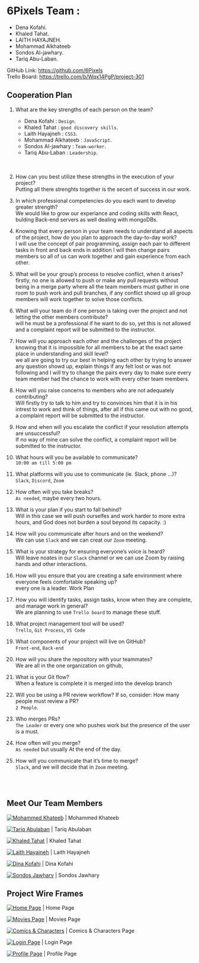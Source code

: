 # 6Pixels Team :
- Dena Kofahi.<br />
- Khaled Tahat.<br />
- LAITH HAYAJNEH.<br />
- Mohammad Alkhateeb<br />
- Sondos Al-jawhary.<br />
- Tariq Abu-Laban.<br />

GitHub Link: https://github.com/6Pixels <br />
Trello Board: https://trello.com/b/Wqx14PgP/project-301

## Cooperation Plan
1. What are the key strengths of each person on the team?<br />
    - Dena Kofahi : `Design`.
    - Khaled Tahat : `good discovery skills`.
    - Laith Hayajneh : `CSS3`.
    - Mohammad Alkhateeb : `JavaScript`.
    - Sondos Al-jawhary : `Team-worker`.
    - Tariq Abu-Laban : `Leadership`.
    <br />
    <br />

2. How can you best utilize these strengths in the execution of your project?<br />
    Putting all there strenghts together is the secert of success in our work.

3. In which professional competencies do you each want to develop greater strength?<br />
    We would like to grow our experiance and coding skills with React, bulding Back-end servers as well dealing with mongoDBs.

4. Knowing that every person in your team needs to understand all aspects of the project, how do you plan to approach the day-to-day work?<br />
    I will use the concept of pair programming, assign each pair to different tasks in front and back ends in addition I will then change pairs members so all of us can work together and gain experience from each other.

5. What will be your group’s process to resolve conflict, when it arises?<br />
    firstly, no one is allowed to push or make any pull requests without being in a merge party where all the team members must guther in one room to push work and pull branches, if any conflict showd up all group members will work together to solve those conflicts.

6. What will your team do if one person is taking over the project and not letting the other members contribute?<br />
    will he must be a professional if he want to do so, yet this is not allowed and a complaint report will be submitted to the instructor.

7. How will you approach each other and the challenges of the project knowing that it is impossible for all members to be at the exact same place in understanding and skill level?<br />
    we all are going to try our best in helping each other by trying to answer any question showd up, explain things if any felt lost or was not following and I will try to change the pairs every day to make sure every team member had the chance to work with every other team members.

8. How will you raise concerns to members who are not adequately contributing?<br />
    Will firstly try to talk to him and try to  convinces him that it is in his intrest to work and think of things, after all if this came out with no good, a complaint report will be submitted to the instructor.

9. How and when will you escalate the conflict if your resolution attempts are unsuccessful?<br />
    If no way of mine can solve the conflict, a complaint report will be submitted to the instructor.

10. What hours will you be available to communicate?<br />
    `10:00 am till 5:00 pm`

11. What platforms will you use to communicate (ie. Slack, phone …)?<br />
    `Slack`, `Discord`, `Zoom`

12. How often will you take breaks?<br />
    `As needed`, maybe every two hours.

13. What is your plan if you start to fall behind?<br />
    Will in this case we will push ourselfes and work harder to more extra hours, and God does not burden a soul beyond its capacity. :)

14. How will you communicate after hours and on the weekend?<br />
    We can use `Slack` and we can creat our `Zoom` meeting.

15. What is your strategy for ensuring everyone’s voice is heard?<br />
    Will leave noates in our `Slack` channel or we can use Zoom by raising hands and other interactions.

16. How will you ensure that you are creating a safe environment where everyone feels comfortable speaking up?<br />
    every one is a leader.
    Work Plan

17. How you will identify tasks, assign tasks, know when they are complete, and manage work in general?<br />
    We are planning to use `Trello board` to manage these stuff.

18. What project management tool will be used?<br />
    `Trello`, `Git Process`, `VS Code`

19. What components of your project will live on GitHub?<br />
    `Front-end`, `Back-end`

20. How will you share the repository with your teammates?<br />
    We are all in the one organization on github, 

21. What is your Git flow?<br />
When a feature is complete it is merged into the develop branch

22. Will you be using a PR review workflow? If so, consider:
How many people must review a PR?<br />
    `2 People`.

23. Who merges PRs?<br />
    `The Leader` or every one who pushes work but the presence of the user is a must.

24. How often will you merge?<br />
    `As needed` but usually At the end of the day.

25. How will you communicate that it’s time to merge?<br />
    `Slack`, and we will decide that in `Zoom` meeting.

<br />
<br />

## Meet Our Team Members
[![Mohammed Khateeb](https://avatars.githubusercontent.com/u/82310773?v=4)](https://github.com/mohnalkhateeb)  | Mohammed Khateeb

[![Tariq Abulaban](https://avatars.githubusercontent.com/u/82310645?v=4)](https://github.com/Abu-laban)  | Tariq Abulaban

[![Khaled Tahat](src/Components/assets/img/WireFrame/TNGRRLUMA-U01TUDCP3HT-847ceef88e12-512.jpg)](https://github.com/KZTahat)  | Khaled Tahat

[![Laith Hayajneh](https://avatars.githubusercontent.com/u/82310575?v=4)](https://github.com/Laith-Hayajneh)  | Laith Hayajneh

[![Dina Kofahi](https://avatars.githubusercontent.com/u/82310640?v=4)](https://github.com/Denakof)  | Dina Kofahi

[![Sondos Jawhary](https://avatars.githubusercontent.com/u/82310673?v=4)](https://github.com/SJAljawhary)  | Sondos Jawhary


## Project Wire Frames
[![Home Page](src/Components/assets/img/WireFrame/homepage2.png)]() | Home Page 
<br />

[![Movies Page](src/Components/assets/img/WireFrame/movies.png)]() | Movies Page 
<br />

[![Comics & Characters](src/Components/assets/img/WireFrame/comic&characters.png)]() | Comics & Characters Page 
<br />

[![Login Page](src/Components/assets/img/WireFrame/login.png)]() | Login Page 
<br />

[![Profile Page](src/Components/assets/img/WireFrame/profile.png)]() | Profile Page 
<br />